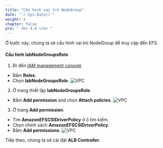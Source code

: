 ```yaml
---
title: "Cấu hình vai trò NodeGroup"
date: "`r Sys.Date()`"
weight: 4
chapter: false
pre: " <b> 4.4 </b> "
---
```


Ở bước này, chúng ta sẽ cấu hình vai trò NodeGroup để truy cập đến EFS.

#### Cấu hình **labNodeGroupsRole**

1. Đi đến [IAM management console](https://console.aws.amazon.com/iam/home)

- Bấm **Roles**.
- Chọn **labNodeGroupsRole**.
  ![VPC](/workshop.chaunguyen.site/images//4.configure/ws01-configure14.png)

2. Ở trang thiết lập **labNodeGroupsRole**.

- Bấm **Add permission** and chọn **Attach policies**.
  ![VPC](/workshop.chaunguyen.site/images//4.configure/ws01-configure15.png)

3. Ở trang **Add permission**.

- Tìm **AmazonEFSCSIDriverPolicy** ở ô tìm kiếm.
- Chọn chính sách **AmazonEFSCSIDriverPolicy**.
- Bấm **Add permissions**.
  ![VPC](/workshop.chaunguyen.site/images//4.configure/ws01-configure16.png)

Tiếp theo, chúng ta sẽ cài đặt **ALB Controller**.
